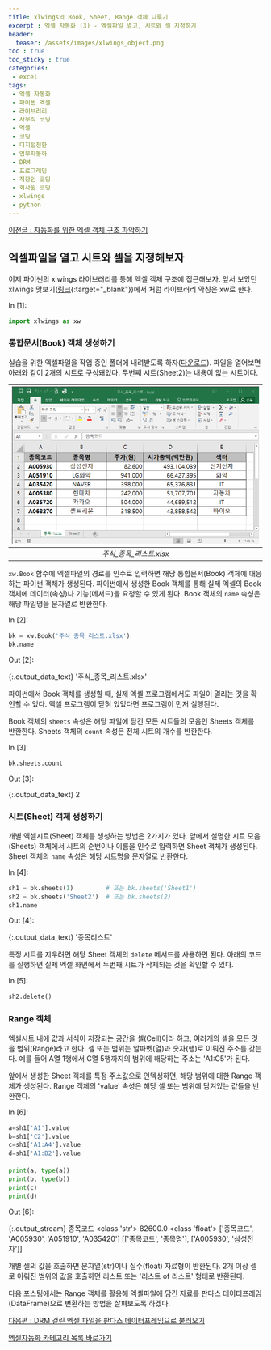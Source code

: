 ```yaml
---
title: xlwings의 Book, Sheet, Range 객체 다루기 
excerpt : 엑셀 자동화 (3) - 엑셀파일 열고, 시트와 셀 지정하기
header:
  teaser: /assets/images/xlwings_object.png
toc : true
toc_sticky : true
categories: 
 - excel
tags:
 - 엑셀 자동화
 - 파이썬 엑셀
 - 라이브러리
 - 사무직 코딩
 - 엑셀
 - 코딩
 - 디지털전환
 - 업무자동화
 - DRM
 - 프로그래밍
 - 직장인 코딩
 - 회사원 코딩
 - xlwings
 - python
---
```


[이전글 : 자동화를 위한 엑셀 객체 구조 파악하기 ](/excel/excel2)

## 엑셀파일을 열고 시트와 셀을 지정해보자

이제 파이썬의 xlwings 라이브러리를 통해 엑셀 객체 구조에 접근해보자. 앞서 보았던
xlwings 맛보기([링크](/excel/excel1/#xlwings-맛보기){:target="_blank"})에서 처럼
라이브러리 약칭은 xw로 한다.

<div class="prompt input_prompt">
In&nbsp;[1]:
</div>

```python
import xlwings as xw
```

### 통합문서(Book) 객체 생성하기

실습을 위한 엑셀파일을 작업 중인 폴더에 내려받도록 하자([다운로드](/assets/excel/주식_종목_리스트.xlsx)). 파일을
열어보면 아래와 같이 2개의 시트로 구성돼있다. 두번째 시트(Sheet2)는 내용이 없는 시트이다.

|![xlwings_excel2](/assets/images/xlwings_excel2.png)|
|:---:|
|_주식_종목_리스트.xlsx_|

`xw.Book` 함수에 엑셀파일의 경로를 인수로 입력하면 해당 통합문서(Book) 객체에 대응하는 파이썬 객체가 생성된다.
파이썬에서 생성한 Book 객체를 통해 실제 엑셀의 Book 객체에 데이터(속성)나 기능(메서드)을 요청할 수 있게 된다.
Book 객체의 `name` 속성은 해당 파일명을 문자열로 반환한다.


<div class="prompt input_prompt">
In&nbsp;[2]:
</div>

```python
bk = xw.Book('주식_종목_리스트.xlsx')
bk.name
```

<div class="prompt output_prompt">
Out&nbsp;[2]:
</div>


{:.output_data_text}
    '주식_종목_리스트.xlsx'




파이썬에서 Book 객체를 생성할 때, 실제 엑셀 프로그램에서도 파일이 열리는 것을 확인할 수 있다. 엑셀 프로그램이 
닫혀 있었다면 프로그램이 먼저 실행된다.

Book 객체의 `sheets` 속성은 해당 파일에 담긴 모든 시트들의 모음인 Sheets 객체를 반환한다. Sheets 객체의
`count` 속성은 전체 시트의 개수를 반환한다.

<div class="prompt input_prompt">
In&nbsp;[3]:
</div>

```python
bk.sheets.count
```

<div class="prompt output_prompt">
Out&nbsp;[3]:
</div>




{:.output_data_text}
    2





### 시트(Sheet) 객체 생성하기

개별 엑셀시트(Sheet) 객체를 생성하는 방법은 2가지가 있다. 앞에서 설명한 시트 모음(Sheets) 객체에서 시트의 순번이나
이름을 인수로 입력하면 Sheet 객체가 생성된다. Sheet 객체의 `name` 속성은 해당 시트명을 문자열로 반환한다.

<div class="prompt input_prompt">
In&nbsp;[4]:
</div>

```python
sh1 = bk.sheets(1)         # 또는 bk.sheets('Sheet1')
sh2 = bk.sheets('Sheet2')  # 또는 bk.sheets(2) 
sh1.name
```

<div class="prompt output_prompt">
Out&nbsp;[4]:
</div>




{:.output_data_text}
    '종목리스트'



특정 시트를 지우려면 해당 Sheet 객체의 `delete` 메서드를 사용하면 된다. 아래의 코드를 실행하면 실제 엑셀 화면에서
두번째 시트가 삭제되는 것을 확인할 수 있다.

<div class="prompt input_prompt">
In&nbsp;[5]:
</div>

```python
sh2.delete()
```


### Range 객체

엑셀시트 내에 값과 서식이 저장되는 공간을 셀(Cell)이라 하고, 여러개의 셀을 모든 것을 범위(Range)라고 한다. 셀 또는
범위는 알파벳(열)과 숫자(행)로 이뤄진 주소를 갖는다. 예를 들어 A열 1행에서 C열 5행까지의 범위에 해당하는 주소는
'A1:C5'가 된다.

앞에서 생성한 Sheet 객체를 특정 주소값으로 인덱싱하면, 해당 범위에 대한 Range 객체가 생성된다. Range 객체의 
'value' 속성은 해당 셀 또는 범위에 담겨있는 값들을 반환한다.

<div class="prompt input_prompt">
In&nbsp;[6]:
</div>

```python
a=sh1['A1'].value
b=sh1['C2'].value
c=sh1['A1:A4'].value
d=sh1['A1:B2'].value

print(a, type(a))
print(b, type(b))
print(c)
print(d)
```

<div class="prompt output_prompt">
Out&nbsp;[6]:
</div>

{:.output_stream}
    종목코드 <class 'str'>
    82600.0 <class 'float'>
    ['종목코드', 'A005930', 'A051910', 'A035420']
    [['종목코드', '종목명'], ['A005930', '삼성전자']]
    

개별 셀의 값을 호출하면 문자열(str)이나 실수(float) 자료형이 반환된다. 2개 이상 셀로 이뤄진 범위의 값을 호출하면
리스트 또는 '리스트 of 리스트' 형태로 반환된다.

다음 포스팅에서는 Range 객체를 활용해 엑셀파일에 담긴 자료를 판다스 데이터프레임(DataFrame)으로 변환하는 
방법을 살펴보도록 하겠다.  


[다음편 : DRM 걸린 엑셀 파일을 판다스 데이터프레임으로 불러오기](/excel/excel4)

[엑셀자동화 카테고리 목록 바로가기](/excel)
